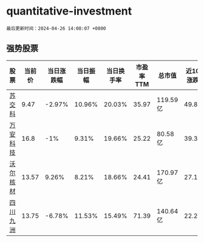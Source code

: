 # quantitative-investment

`最后更新时间：2024-04-26 14:08:07 +0800`

## 强势股票

|股票|当前价|当日涨跌幅|当日振幅|当日换手率|市盈率TTM|总市值|近10日涨跌幅|
|----|----|----|----|----|----|----|----|
|[苏交科](https://xueqiu.com/S/SZ300284)|9.47|-2.97%|10.96%|20.03%|35.97|119.59亿|49.84%|
|[万安科技](https://xueqiu.com/S/SZ002590)|16.8|-1%|9.31%|19.66%|25.22|80.58亿|39.3%|
|[沃尔核材](https://xueqiu.com/S/SZ002130)|13.57|9.26%|8.21%|18.66%|24.41|170.97亿|27.18%|
|[四川九洲](https://xueqiu.com/S/SZ000801)|13.75|-6.78%|11.53%|15.49%|71.39|140.64亿|22.22%|
